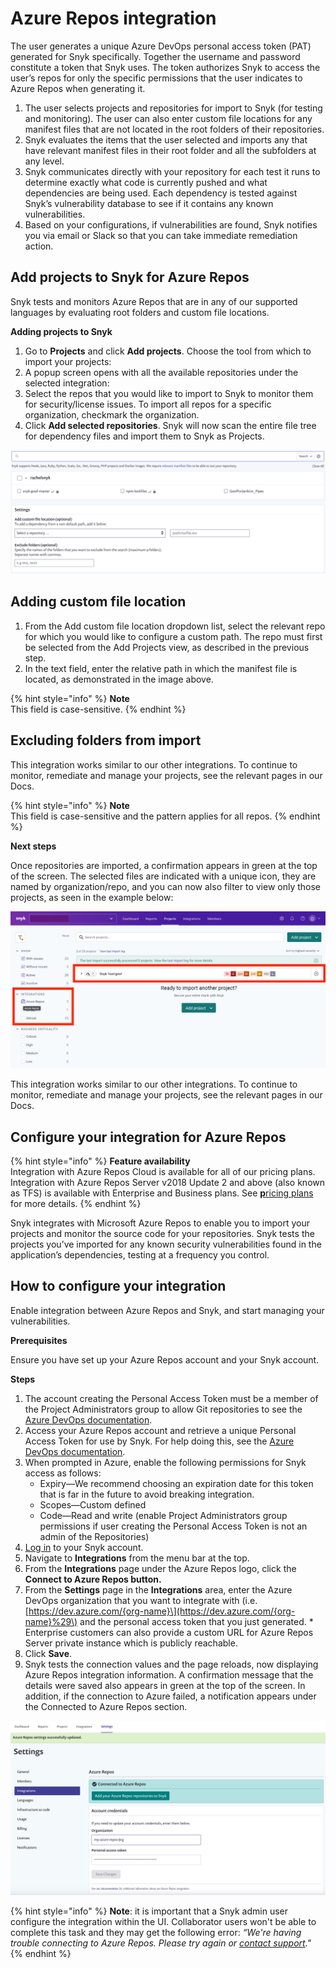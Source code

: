 # Azure Repos integration

The user generates a unique Azure DevOps personal access token \(PAT\) generated for Snyk specifically. Together the username and password constitute a token that Snyk uses. The token authorizes Snyk to access the user’s repos for only the specific permissions that the user indicates to Azure Repos when generating it.

1. The user selects projects and repositories for import to Snyk \(for testing and monitoring\). The user can also enter custom file locations for any manifest files that are not located in the root folders of their repositories.
2. Snyk evaluates the items that the user selected and imports any that have relevant manifest files in their root folder and all the subfolders at any level.
3. Snyk communicates directly with your repository for each test it runs to determine exactly what code is currently pushed and what dependencies are being used. Each dependency is tested against Snyk’s vulnerability database to see if it contains any known vulnerabilities.
4. Based on your configurations, if vulnerabilities are found, Snyk notifies you via email or Slack so that you can take immediate remediation action.

## Add projects to Snyk for Azure Repos

Snyk tests and monitors Azure Repos that are in any of our supported languages by evaluating root folders and custom file locations.

**Adding projects to Snyk**

1. Go to **Projects** and click **Add projects**. Choose the tool from which to import your projects: 
2. A popup screen opens with all the available repositories under the selected integration:
3. Select the repos that you would like to import to Snyk to monitor them for security/license issues. To import all repos for a specific organization, checkmark the organization. 
4. Click **Add selected repositories**. Snyk will now scan the entire file tree for dependency files and import them to Snyk as Projects.

![](../../.gitbook/assets/uuid-cae3b5b8-6971-406c-3c00-91c9d1a570a2-en.png)

## Adding custom file location

1. From the Add custom file location dropdown list, select the relevant repo for which you would like to configure a custom path. The repo must first be selected from the Add Projects view, as described in the previous step.
2. In the text field, enter the relative path in which the manifest file is located, as demonstrated in the image above.

{% hint style="info" %}
**Note**  
This field is case-sensitive.
{% endhint %}

## Excluding folders from import

This integration works similar to our other integrations. To continue to monitor, remediate and manage your projects, see the relevant pages in our Docs.

{% hint style="info" %}
**Note**  
This field is case-sensitive and the pattern applies for all repos.
{% endhint %}

**Next steps**

Once repositories are imported, a confirmation appears in green at the top of the screen. The selected files are indicated with a unique icon, they are named by organization/repo, and you can now also filter to view only those projects, as seen in the example below:

![](../../.gitbook/assets/screen-shot-2021-09-16-at-9.12.12-am.png)

This integration works similar to our other integrations. To continue to monitor, remediate and manage your projects, see the relevant pages in our Docs.

## Configure your integration for Azure Repos

{% hint style="info" %}
**Feature availability**  
Integration with Azure Repos Cloud is available for all of our pricing plans. Integration with Azure Repos Server v2018 Update 2 and above \(also known as TFS\) is available with Enterprise and Business plans. See [**p**ricing plans](https://snyk.io/plans/) for more details.
{% endhint %}

Snyk integrates with Microsoft Azure Repos to enable you to import your projects and monitor the source code for your repositories. Snyk tests the projects you’ve imported for any known security vulnerabilities found in the application’s dependencies, testing at a frequency you control.

## How to configure your integration

Enable integration between Azure Repos and Snyk, and start managing your vulnerabilities.

**Prerequisites**

Ensure you have set up your Azure Repos account and your Snyk account.

**Steps**

1. The account creating the Personal Access Token must be a member of the Project Administrators group to allow Git repositories to see the  [Azure DevOps documentation](https://docs.microsoft.com/en-us/azure/devops/repos/git/set-git-repository-permissions).
2. Access your Azure Repos account and retrieve a unique Personal Access Token for use by Snyk. For help doing this, see the [Azure DevOps documentation](https://docs.microsoft.com/en-us/azure/devops/organizations/accounts/use-personal-access-tokens-to-authenticate?view=azure-devops).
3. When prompted in Azure, enable the following permissions for Snyk access as follows:
   * Expiry—We recommend choosing an expiration date for this token that is far in the future to avoid breaking integration.
   * Scopes—Custom defined
   * Code—Read and write \(enable Project Administrators group permissions if user creating the Personal Access Token is not an admin of the Repositories\)
4. [Log in](https://app.snyk.io/) to your Snyk account.
5. Navigate to **Integrations** from the menu bar at the top.
6. From the **Integrations** page under the Azure Repos logo, click the **Connect to Azure Repos button.**
7. From the **Settings** page in the **Integrations** area, enter the Azure DevOps organization that you want to integrate with \(i.e. [https://dev.azure.com/{org-name}\](https://dev.azure.com/{org-name}%29\) and the personal access token that you just generated. \* Enterprise customers can also provide a custom URL for Azure Repos Server private instance which is publicly reachable.
8. Click **Save**.
9. Snyk tests the connection values and the page reloads, now displaying Azure Repos integration information. A confirmation message that the details were saved also appears in green at the top of the screen. In addition, if the connection to Azure failed, a notification appears under the Connected to Azure Repos section.

![](../../.gitbook/assets/screen_shot_2020-05-19_at_17.16.24.png)

{% hint style="info" %}
**Note**: it is important that a Snyk admin user configure the integration within the UI. Collaborator users won't be able to complete this task and they may get the following error: _“We're having trouble connecting to Azure Repos. Please try again or_ [_contact support_](mailto:support@snyk.io)_."_
{% endhint %}



